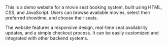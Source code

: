 This is a demo website for a movie seat booking system, built using HTML, CSS, and JavaScript. Users can browse available movies, select their preferred showtime, and choose their seats.

The website features a responsive design, real-time seat availability updates, and a simple checkout process. It can be easily customized and integrated with other backend systems.
